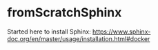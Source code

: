 # fromScratchSphinx

Started here to install Sphinx: https://www.sphinx-doc.org/en/master/usage/installation.html#docker